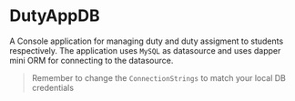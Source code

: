 # DutyAppDB

A Console application for managing duty and duty assigment to students respectively. The application uses `MySQL` as datasource and uses dapper mini ORM
for connecting to the datasource.

> Remember to change the `ConnectionStrings` to match your local DB credentials
